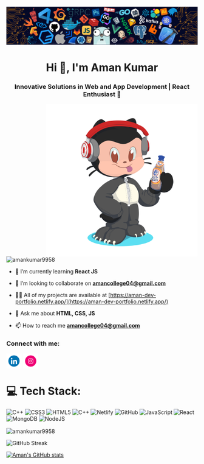 [![MasterHead](https://github.com/AmanKumar9958/AmanKumar9958/blob/main/assets/git_banner.png)](https://aman-dev-portfolio.netlify.app/)
<h1 align="center">Hi 👋, I'm Aman Kumar</h1>
<h3 align="center">Innovative Solutions in Web and App Development | React Enthusiast 🚀</h3>
<img alt="Coding" align="right" width="400" src="https://github.com/AmanKumar9958/AmanKumar9958/blob/main/assets/avtar.png">

<p align="left"> <img src="https://komarev.com/ghpvc/?username=amankumar9958&label=Profile%20views&color=0e75b6&style=flat" alt="amankumar9958" /> </p>

- 🌱 I’m currently learning **React JS**

- 👯 I’m looking to collaborate on **amancollege04@gmail.com**

- 👨‍💻 All of my projects are available at [https://aman-dev-portfolio.netlify.app/](https://aman-dev-portfolio.netlify.app/)

- 💬 Ask me about **HTML, CSS, JS**

- 📫 How to reach me **amancollege04@gmail.com**

<h3 align="left">Connect with me:</h3>
<p align="left">
<a href="https://linkedin.com/in/aman-kumar-39a7b7292" target="blank"><img align="center" src="https://github.com/AmanKumar9958/AmanKumar9958/blob/main/assets/git_linkedIn.gif" alt="LinkedIn" height="40" width="40" /></a>
<a href="https://instagram.com/amank_kabaddi_04" target="blank"><img align="center" src="https://github.com/AmanKumar9958/AmanKumar9958/blob/main/assets/git_insta.gif" alt="Instagram" height="40" width="40" /></a>
</p>

# 💻 Tech Stack:
![C++](https://img.shields.io/badge/c++-%2300599C.svg?style=for-the-badge&logo=c%2B%2B&logoColor=white) ![CSS3](https://img.shields.io/badge/css3-%231572B6.svg?style=for-the-badge&logo=css3&logoColor=white) ![HTML5](https://img.shields.io/badge/html5-%23E34F26.svg?style=for-the-badge&logo=html5&logoColor=white) ![C++](https://img.shields.io/badge/c++-%2300599C.svg?style=for-the-badge&logo=c%2B%2B&logoColor=white) ![Netlify](https://img.shields.io/badge/netlify-%23000000.svg?style=for-the-badge&logo=netlify&logoColor=#00C7B7) ![GitHub](https://img.shields.io/badge/github-%23121011.svg?style=for-the-badge&logo=github&logoColor=white) ![JavaScript](https://img.shields.io/badge/javascript-%23323330.svg?style=for-the-badge&logo=javascript&logoColor=%23F7DF1E) ![React](https://img.shields.io/badge/react-%2320232a.svg?style=for-the-badge&logo=react&logoColor=%2361DAFB) ![MongoDB](https://img.shields.io/badge/MongoDB-%234ea94b.svg?style=for-the-badge&logo=mongodb&logoColor=white) ![NodeJS](https://img.shields.io/badge/node.js-6DA55F?style=for-the-badge&logo=node.js&logoColor=white)

<p><img align="center" src="https://github-readme-stats.vercel.app/api/top-langs?username=amankumar9958&show_icons=true&locale=en&layout=compact" alt="amankumar9958" /></p>

![GitHub Streak](https://github-readme-streak-stats-eight.vercel.app/?user=AmanKumar9958)

[![Aman's GitHub stats](https://github-readme-stats.vercel.app/api?username=AmanKumar9958)](https://github.com/anuraghazra/github-readme-stats)
